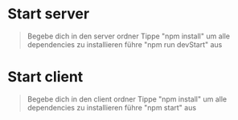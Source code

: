 # Start server

> Begebe dich in den server ordner
> Tippe "npm install" um alle dependencies zu installieren
> führe "npm run devStart" aus

# Start client

> Begebe dich in den client ordner
> Tippe "npm install" um alle dependencies zu installieren
> führe "npm start" aus

